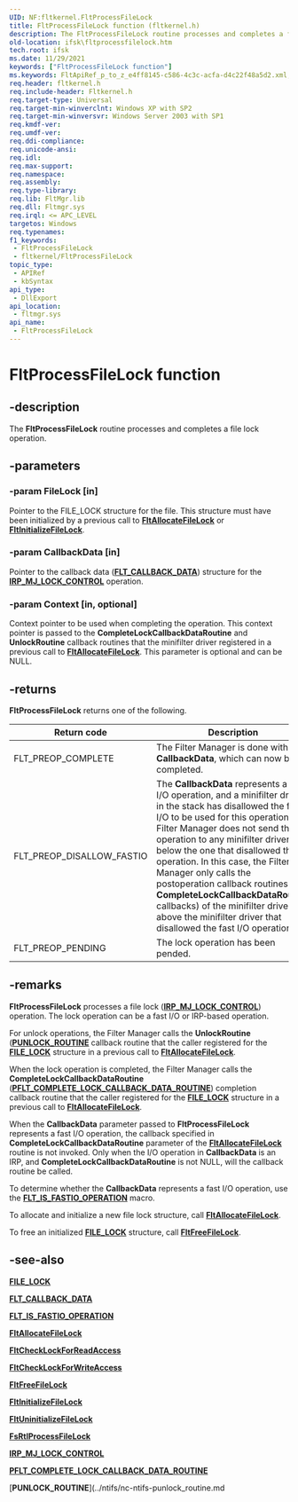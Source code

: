 ```yaml
---
UID: NF:fltkernel.FltProcessFileLock
title: FltProcessFileLock function (fltkernel.h)
description: The FltProcessFileLock routine processes and completes a file lock operation.
old-location: ifsk\fltprocessfilelock.htm
tech.root: ifsk
ms.date: 11/29/2021
keywords: ["FltProcessFileLock function"]
ms.keywords: FltApiRef_p_to_z_e4ff8145-c586-4c3c-acfa-d4c22f48a5d2.xml, FltProcessFileLock, FltProcessFileLock routine [Installable File System Drivers], fltkernel/FltProcessFileLock, ifsk.fltprocessfilelock
req.header: fltkernel.h
req.include-header: Fltkernel.h
req.target-type: Universal
req.target-min-winverclnt: Windows XP with SP2
req.target-min-winversvr: Windows Server 2003 with SP1
req.kmdf-ver: 
req.umdf-ver: 
req.ddi-compliance: 
req.unicode-ansi: 
req.idl: 
req.max-support: 
req.namespace: 
req.assembly: 
req.type-library: 
req.lib: FltMgr.lib
req.dll: Fltmgr.sys
req.irql: <= APC_LEVEL
targetos: Windows
req.typenames: 
f1_keywords:
 - FltProcessFileLock
 - fltkernel/FltProcessFileLock
topic_type:
 - APIRef
 - kbSyntax
api_type:
 - DllExport
api_location:
 - fltmgr.sys
api_name:
 - FltProcessFileLock
---
```


# FltProcessFileLock function

## -description

The **FltProcessFileLock** routine processes and completes a file lock operation.

## -parameters

### -param FileLock [in]

Pointer to the FILE_LOCK structure for the file. This structure must have been initialized by a previous call to [**FltAllocateFileLock**](nf-fltkernel-fltallocatefilelock.md) or [**FltInitializeFileLock**](nf-fltkernel-fltinitializefilelock.md).

### -param CallbackData [in]

Pointer to the callback data ([**FLT_CALLBACK_DATA**](ns-fltkernel-_flt_callback_data.md)) structure for the [**IRP_MJ_LOCK_CONTROL**](/windows-hardware/drivers/ifs/irp-mj-lock-control) operation.

### -param Context [in, optional]

Context pointer to be used when completing the operation. This context pointer is passed to the **CompleteLockCallbackDataRoutine** and **UnlockRoutine** callback routines that the minifilter driver registered in a previous call to [**FltAllocateFileLock**](nf-fltkernel-fltallocatefilelock.md). This parameter is optional and can be NULL.

## -returns

**FltProcessFileLock** returns one of the following.

| Return code | Description |
| ----------- | ----------- |
| FLT_PREOP_COMPLETE  | The Filter Manager is done with the **CallbackData**, which can now be completed. |
| FLT_PREOP_DISALLOW_FASTIO | The **CallbackData** represents a fast I/O operation, and a minifilter driver in the stack has disallowed the fast I/O to be used for this operation. The Filter Manager does not send the operation to any minifilter drivers below the one that disallowed the operation. In this case, the Filter Manager only calls the postoperation callback routines (and **CompleteLockCallbackDataRoutine** callbacks) of the minifilter drivers above the minifilter driver that disallowed the fast I/O operation. |
| FLT_PREOP_PENDING | The lock operation has been pended. |

## -remarks

**FltProcessFileLock** processes a file lock ([**IRP_MJ_LOCK_CONTROL**](/windows-hardware/drivers/ifs/irp-mj-lock-control)) operation. The lock operation can be a fast I/O or IRP-based operation.

For unlock operations, the Filter Manager calls the **UnlockRoutine** ([**PUNLOCK_ROUTINE**](../ntifs/nc-ntifs-punlock_routine.md) callback routine that the caller registered for the [**FILE_LOCK**](/windows-hardware/drivers/ifs/file-lock) structure in a previous call to [**FltAllocateFileLock**](nf-fltkernel-fltallocatefilelock.md).

When the lock operation is completed, the Filter Manager calls the **CompleteLockCallbackDataRoutine** ([**PFLT_COMPLETE_LOCK_CALLBACK_DATA_ROUTINE**](nc-fltkernel-pflt_complete_lock_callback_data_routine.md)) completion callback routine that the caller registered for the [**FILE_LOCK**](/windows-hardware/drivers/ifs/file-lock) structure in a previous call to [**FltAllocateFileLock**](nf-fltkernel-fltallocatefilelock.md).

When the **CallbackData** parameter passed to **FltProcessFileLock** represents a fast I/O operation, the callback specified in **CompleteLockCallbackDataRoutine** parameter of the [**FltAllocateFileLock**](nf-fltkernel-fltallocatefilelock.md) routine is not invoked. Only when the I/O operation in **CallbackData** is an IRP, and **CompleteLockCallbackDataRoutine** is not NULL, will the callback routine be called.

To determine whether the **CallbackData** represents a fast I/O operation, use the [**FLT_IS_FASTIO_OPERATION**](nf-fltkernel-flt_is_fastio_operation.md) macro.

To allocate and initialize a new file lock structure, call [**FltAllocateFileLock**](nf-fltkernel-fltallocatefilelock.md).

To free an initialized [**FILE_LOCK**](/windows-hardware/drivers/ifs/file-lock) structure, call [**FltFreeFileLock**](nf-fltkernel-fltfreefilelock.md).

## -see-also

[**FILE_LOCK**](/windows-hardware/drivers/ifs/file-lock)

[**FLT_CALLBACK_DATA**](ns-fltkernel-_flt_callback_data.md)

[**FLT_IS_FASTIO_OPERATION**](nf-fltkernel-flt_is_fastio_operation.md)

[**FltAllocateFileLock**](nf-fltkernel-fltallocatefilelock.md)

[**FltCheckLockForReadAccess**](nf-fltkernel-fltchecklockforreadaccess.md)

[**FltCheckLockForWriteAccess**](nf-fltkernel-fltchecklockforwriteaccess.md)

[**FltFreeFileLock**](nf-fltkernel-fltfreefilelock.md)

[**FltInitializeFileLock**](nf-fltkernel-fltinitializefilelock.md)

[**FltUninitializeFileLock**](nf-fltkernel-fltuninitializefilelock.md)

[**FsRtlProcessFileLock**](../ntifs/nf-ntifs-_fsrtl_advanced_fcb_header-fsrtlprocessfilelock.md)

[**IRP_MJ_LOCK_CONTROL**](/windows-hardware/drivers/ifs/irp-mj-lock-control)

[**PFLT_COMPLETE_LOCK_CALLBACK_DATA_ROUTINE**](nc-fltkernel-pflt_complete_lock_callback_data_routine.md)

[**PUNLOCK_ROUTINE**](../ntifs/nc-ntifs-punlock_routine.md
